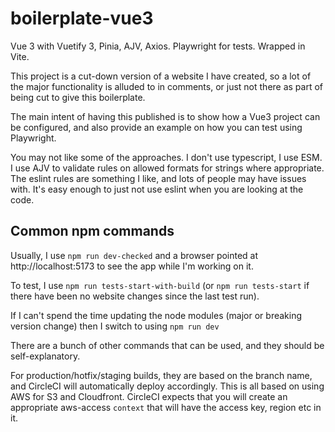 # boilerplate-vue3
Vue 3 with Vuetify 3, Pinia, AJV, Axios. Playwright for tests. Wrapped in Vite.

This project is a cut-down version of a website I have created, so a lot of the major functionality is alluded to in comments, or just not there as
part of being cut to give this boilerplate.

The main intent of having this published is to show how a Vue3 project can be configured, and also provide an example on how you can test using 
Playwright.

You may not like some of the approaches. I don't use typescript, I use ESM. I use AJV to validate rules on allowed formats for strings where 
appropriate. The eslint rules are something I like, and lots of people may have issues with. It's easy enough to just not use eslint when you are
looking at the code.

## Common npm commands
Usually, I use `npm run dev-checked` and a browser pointed at http://localhost:5173 to see the app while I'm working on it.

To test, I use `npm run tests-start-with-build` (or `npm run tests-start` if there have been no website changes since the last test run).

If I can't spend the time updating the node modules (major or breaking version change) then I switch to using `npm run dev`

There are a bunch of other commands that can be used, and they should be self-explanatory.

For production/hotfix/staging builds, they are based on the branch name, and CircleCI will automatically deploy accordingly. This is all based on 
using AWS for S3 and Cloudfront. CircleCI expects that you will create an appropriate aws-access `context` that will have the access key, region etc
in it.